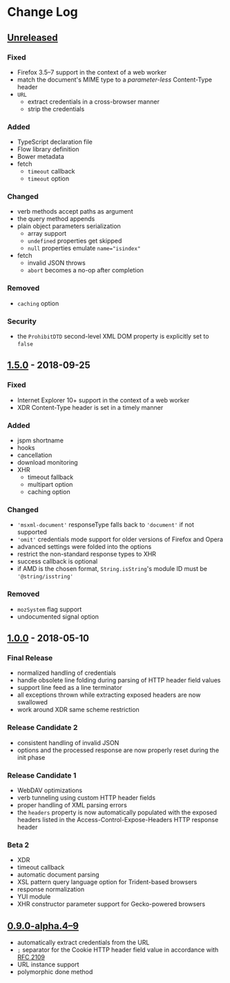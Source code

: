 # Change Log

## [Unreleased][4]

### Fixed
* Firefox 3.5–7 support in the context of a web worker
* match the document's MIME type to a _parameter-less_ Content-Type header
* `URL`
  * extract credentials in a cross-browser manner
  * strip the credentials

### Added
* TypeScript declaration file
* Flow library definition
* Bower metadata
* fetch
  * `timeout` callback
  * `timeout` option

### Changed
* verb methods accept paths as argument
* the query method appends
* plain object parameters serialization
  * array support
  * `undefined` properties get skipped
  * `null` properties emulate `name="isindex"`
* fetch
  * invalid JSON throws
  * `abort` becomes a no-op after completion

### Removed
* `caching` option

### Security
* the `ProhibitDTD` second-level XML DOM property is explicitly set to `false`

## [1.5.0][3] - 2018-09-25

### Fixed
* Internet Explorer 10+ support in the context of a web worker
* XDR Content-Type header is set in a timely manner

### Added
* jspm shortname
* hooks
* cancellation
* download monitoring
* XHR
  * timeout fallback
  * multipart option
  * caching option

### Changed
* `'msxml-document'` responseType falls back to `'document'` if not supported
* `'omit'` credentials mode support for older versions of Firefox and Opera
* advanced settings were folded into the options
* restrict the non-standard response types to XHR
* success callback is optional
* if AMD is the chosen format, `String.isString`'s module ID must be `'@string/isstring'`

### Removed
* `mozSystem` flag support
* undocumented signal option

## [1.0.0][2] - 2018-05-10

### Final Release
* normalized handling of credentials
* handle obsolete line folding during parsing of HTTP header field values
* support line feed as a line terminator
* all exceptions thrown while extracting exposed headers are now swallowed
* work around XDR same scheme restriction

### Release Candidate 2
* consistent handling of invalid JSON
* options and the processed response are now properly reset during the init phase

### Release Candidate 1
* WebDAV optimizations
* verb tunneling using custom HTTP header fields
* proper handling of XML parsing errors
* the `headers` property is now automatically populated with the exposed headers listed in the Access-Control-Expose-Headers HTTP response header

### Beta 2
* XDR
* timeout callback
* automatic document parsing
* XSL pattern query language option for Trident-based browsers
* response normalization
* YUI module
* XHR constructor parameter support for Gecko-powered browsers

## [0.9.0-alpha.4–9][1]
* automatically extract credentials from the URL
* `;` separator for the Cookie HTTP header field value in accordance with [RFC 2109](https://www.ietf.org/rfc/rfc2109.txt)
* URL instance support
* polymorphic done method

[1]: https://github.com/Mouvedia/cb-fetch/compare/b15a26f...d5c09ea
[2]: https://github.com/Mouvedia/cb-fetch/compare/d5c09ea...1.0.0?w=true
[3]: https://github.com/Mouvedia/cb-fetch/releases/tag/1.5.0
[4]: https://github.com/Mouvedia/cb-fetch/compare/1.5.0...HEAD